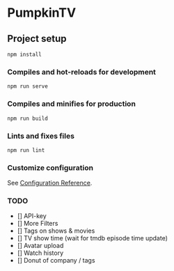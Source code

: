 # PumpkinTV

## Project setup
```
npm install
```

### Compiles and hot-reloads for development
```
npm run serve
```

### Compiles and minifies for production
```
npm run build
```

### Lints and fixes files
```
npm run lint
```

### Customize configuration
See [Configuration Reference](https://cli.vuejs.org/config/).


### TODO

* [] API-key
* [] More Filters
* [] Tags on shows & movies
* [] TV show time (wait for tmdb episode time update)
* [] Avatar upload
* [] Watch history
* [] Donut of company / tags 
